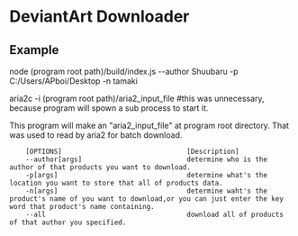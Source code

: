 # DeviantArt Downloader

## Example
node (program root path)/build/index.js --author Shuubaru -p C:/Users/APboi/Desktop -n tamaki

aria2c -i (program root path)/aria2_input_file #this was unnecessary, because program will spown a sub process to start it.

This program will make an "aria2_input_file" at program root directory.
That was used to read by aria2 for batch download.

        [OPTIONS]                               [Description]
        --author[args]                          determine who is the author of that products you want to download.
        -p[args]                                determine what's the location you want to store that all of products data.
        -n[args]                                determine waht's the product's name of you want to download,or you can just enter the key word that product's name containing.
        --all                                   download all of products of that author you specified.


